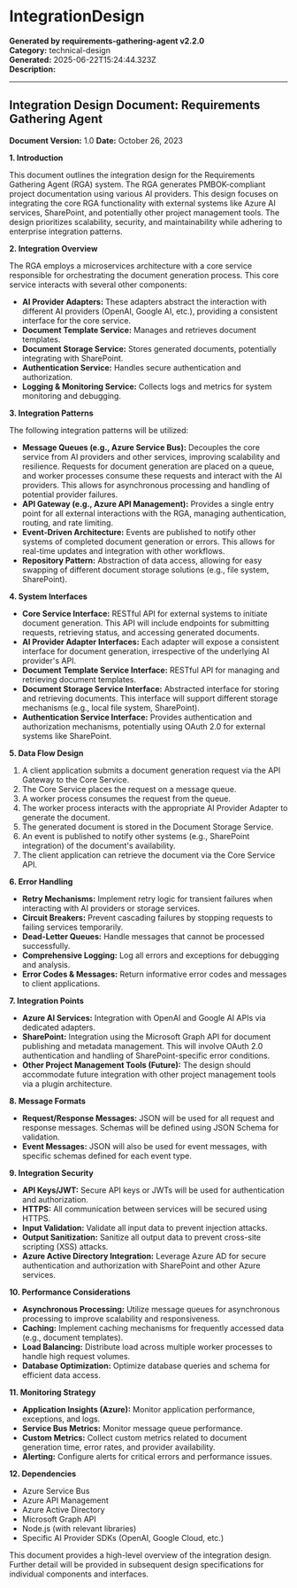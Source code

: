 # IntegrationDesign

**Generated by requirements-gathering-agent v2.2.0**  
**Category:** technical-design  
**Generated:** 2025-06-22T15:24:44.323Z  
**Description:** 

---

## Integration Design Document: Requirements Gathering Agent

**Document Version:** 1.0
**Date:** October 26, 2023

**1. Introduction**

This document outlines the integration design for the Requirements Gathering Agent (RGA) system.  The RGA generates PMBOK-compliant project documentation using various AI providers. This design focuses on integrating the core RGA functionality with external systems like Azure AI services, SharePoint, and potentially other project management tools.  The design prioritizes scalability, security, and maintainability while adhering to enterprise integration patterns.

**2. Integration Overview**

The RGA employs a microservices architecture with a core service responsible for orchestrating the document generation process.  This core service interacts with several other components:

* **AI Provider Adapters:**  These adapters abstract the interaction with different AI providers (OpenAI, Google AI, etc.), providing a consistent interface for the core service.
* **Document Template Service:** Manages and retrieves document templates.
* **Document Storage Service:** Stores generated documents, potentially integrating with SharePoint.
* **Authentication Service:** Handles secure authentication and authorization.
* **Logging & Monitoring Service:** Collects logs and metrics for system monitoring and debugging.

**3. Integration Patterns**

The following integration patterns will be utilized:

* **Message Queues (e.g., Azure Service Bus):**  Decouples the core service from AI providers and other services, improving scalability and resilience.  Requests for document generation are placed on a queue, and worker processes consume these requests and interact with the AI providers.  This allows for asynchronous processing and handling of potential provider failures.
* **API Gateway (e.g., Azure API Management):**  Provides a single entry point for all external interactions with the RGA, managing authentication, routing, and rate limiting.
* **Event-Driven Architecture:**  Events are published to notify other systems of completed document generation or errors.  This allows for real-time updates and integration with other workflows.
* **Repository Pattern:**  Abstraction of data access, allowing for easy swapping of different document storage solutions (e.g., file system, SharePoint).


**4. System Interfaces**

* **Core Service Interface:** RESTful API for external systems to initiate document generation.  This API will include endpoints for submitting requests, retrieving status, and accessing generated documents.
* **AI Provider Adapter Interfaces:**  Each adapter will expose a consistent interface for document generation, irrespective of the underlying AI provider's API.
* **Document Template Service Interface:**  RESTful API for managing and retrieving document templates.
* **Document Storage Service Interface:**  Abstracted interface for storing and retrieving documents.  This interface will support different storage mechanisms (e.g., local file system, SharePoint).
* **Authentication Service Interface:**  Provides authentication and authorization mechanisms, potentially using OAuth 2.0 for external systems like SharePoint.

**5. Data Flow Design**

1. A client application submits a document generation request via the API Gateway to the Core Service.
2. The Core Service places the request on a message queue.
3. A worker process consumes the request from the queue.
4. The worker process interacts with the appropriate AI Provider Adapter to generate the document.
5. The generated document is stored in the Document Storage Service.
6. An event is published to notify other systems (e.g., SharePoint integration) of the document's availability.
7. The client application can retrieve the document via the Core Service API.


**6. Error Handling**

* **Retry Mechanisms:**  Implement retry logic for transient failures when interacting with AI providers or storage services.
* **Circuit Breakers:**  Prevent cascading failures by stopping requests to failing services temporarily.
* **Dead-Letter Queues:**  Handle messages that cannot be processed successfully.
* **Comprehensive Logging:**  Log all errors and exceptions for debugging and analysis.
* **Error Codes & Messages:**  Return informative error codes and messages to client applications.


**7. Integration Points**

* **Azure AI Services:**  Integration with OpenAI and Google AI APIs via dedicated adapters.
* **SharePoint:**  Integration using the Microsoft Graph API for document publishing and metadata management.  This will involve OAuth 2.0 authentication and handling of SharePoint-specific error conditions.
* **Other Project Management Tools (Future):**  The design should accommodate future integration with other project management tools via a plugin architecture.


**8. Message Formats**

* **Request/Response Messages:**  JSON will be used for all request and response messages.  Schemas will be defined using JSON Schema for validation.
* **Event Messages:**  JSON will also be used for event messages, with specific schemas defined for each event type.


**9. Integration Security**

* **API Keys/JWT:**  Secure API keys or JWTs will be used for authentication and authorization.
* **HTTPS:**  All communication between services will be secured using HTTPS.
* **Input Validation:**  Validate all input data to prevent injection attacks.
* **Output Sanitization:**  Sanitize all output data to prevent cross-site scripting (XSS) attacks.
* **Azure Active Directory Integration:**  Leverage Azure AD for secure authentication and authorization with SharePoint and other Azure services.


**10. Performance Considerations**

* **Asynchronous Processing:**  Utilize message queues for asynchronous processing to improve scalability and responsiveness.
* **Caching:**  Implement caching mechanisms for frequently accessed data (e.g., document templates).
* **Load Balancing:**  Distribute load across multiple worker processes to handle high request volumes.
* **Database Optimization:**  Optimize database queries and schema for efficient data access.


**11. Monitoring Strategy**

* **Application Insights (Azure):**  Monitor application performance, exceptions, and logs.
* **Service Bus Metrics:**  Monitor message queue performance.
* **Custom Metrics:**  Collect custom metrics related to document generation time, error rates, and provider availability.
* **Alerting:**  Configure alerts for critical errors and performance issues.


**12. Dependencies**

* Azure Service Bus
* Azure API Management
* Azure Active Directory
* Microsoft Graph API
* Node.js (with relevant libraries)
* Specific AI Provider SDKs (OpenAI, Google Cloud, etc.)


This document provides a high-level overview of the integration design.  Further detail will be provided in subsequent design specifications for individual components and interfaces.
